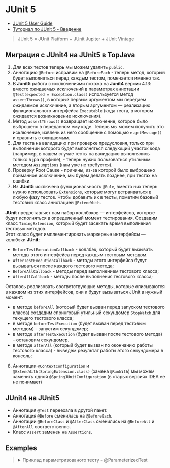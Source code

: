 # JUnit 5
* [JUnit 5 User Guide](https://junit.org/junit5/docs/current/user-guide/)
* [Туториал по JUnit 5 - Введение](https://habr.com/ru/post/590607/)

> JUnit 5 = JUnit Platform + JUnit Jupiter + JUnit Vintage

## Миграция с JUnit4 на JUnit5 в TopJava

1. Для всех тестов теперь мы можем удалить `public`.
2. Аннотацию `@Before` исправим на `@BeforeEach` - теперь метод, который будет выполняться перед каждым тестом, помечается именно так.
3. В **Junit5** работа с исключениями похожа на **Junit4** версии 4.13: вместо ожидаемых исключений в параметрах аннотации `@Test(expected = Exception.class)` используется метод `assertThrows()`, в который
   первым аргументом мы передаем ожидаемое исключение, а вторым аргументом — реализацию функционального интерфейса `Executable` (кода теста, в котором ожидается возникновение исключения).
4. Метод `assertThrows()` возвращает исключение, которое было выброшено в переданном ему коде. Теперь мы можем получить это исключение, извлечь из него сообщение с помощью
   `e.getMessage()` и сравнить с ожидаемым.
5. Для теста на валидацию при проверке предусловия, только при выполнении которого будет выполняться следующий участок кода (например, в нашем случае тесты на валидацию выполнялись только в jpa
   профиле), - теперь нужно пользоваться утильным методом `Assumptions` (нам уже не требуется).
6. Проверку Root Cause - причины, из-за которой было выброшено пойманное исключение, мы будем делать позднее, при тестах на ошибки.
7. Из **JUnit5** исключена функциональность `@Rule`, вместо них теперь нужно использовать `Extensions`, которые могут встраиваться в любую фазу тестов. Чтобы добавить их в тесты, пометим базовый тестовый
   класс аннотацией `@ExtendWith`.

**JUnit** предоставляет нам набор коллбэков — интерфейсов, которые будут исполняться в определенный момент тестирования. Создадим класс `TimingExtension`, который будет засекать время выполнения тестовых
методов.  
Этот класс будет имплементировать маркерные интерфейсы — коллбэки **JUnit**:

- `BeforeTestExecutionCallback` - коллбэк, который будет вызывать методы этого интерфейса перед каждым тестовым методом.
- `AfterTestExecutionCallback` - методы этого интерфейса будут вызываться после каждого тестового метода;
- `BeforeAllCallback` - методы перед выполнением тестового класса;
- `AfterAllCallback` - методы после выполнения тестового класса;

Осталось реализовать соответствующие методы, которые описываются в каждом из этих интерфейсов, они и будут вызываться JUnit в нужный момент:

- в методе `beforeAll` (который будет вызван перед запуском тестового класса) создадим спринговый утильный секундомер `StopWatch` для текущего тестового класса;
- в методе `beforeTestExecution` (будет вызван перед тестовым методом) - запустим секундомер;
- в методе `afterTestExecution` (будет вызван после тестового метода) - остановим секундомер.
- в методе `afterAll` (который будет вызван по окончанию работы тестового класса) - выведем результат работы этого секундомера в консоль;

8. Аннотации `@ContextConfiguration` и `@ExtendWith(SpringExtension.class)` (замена `@RunWith`) мы можем заменить одной `@SpringJUnitConfiguration` (в старых версиях IDEA ее не понимает)


## JUnit4 на JUnit5
* Аннотация `@Test` переехала в другой пакет.
* Аннотация `@Before` сменилась на `@BeforeEach`.
* Аннотации `@BeforeClass` и `@AfterClass` сменились на `@BeforeAll` и `@AfterAll` соответственно.
* Класс `Assert` заменен на `Assertions`.


## Examples

> <details>
> <summary>Приклад параметризованого тесту - @ParameterizedTest</summary>
> Зменшує кількість коду та спрощує тестування
> 
> ```java
> import org.junit.jupiter.api.BeforeEach;
> import org.junit.jupiter.params.ParameterizedTest;
> import org.junit.jupiter.params.provider.CsvSource;
> 
> import static org.assertj.core.api.Assertions.assertThat;
> 
> class PhoneNumberValidatorTest {
>   
>   private PhoneNumberValidator underTest;
> 
>   @BeforeEach
>   void setUp() {
>     underTest = new PhoneNumberValidator();
>   }
> 
>   @ParameterizedTest
>   @CsvSource({
>       "+447000000000, true",
>       "+4470000000001, false",
>       "447000000000, false"
>   })
>   void itShouldValidatePhoneNumber(String phoneNumber, boolean expected) {
>     // When
>     boolean isValid = underTest.test(phoneNumber);
> 
>     // Then
>     assertThat(isValid).isEqualTo(expected);
>   }
> }
> ```
> 
> </details>



